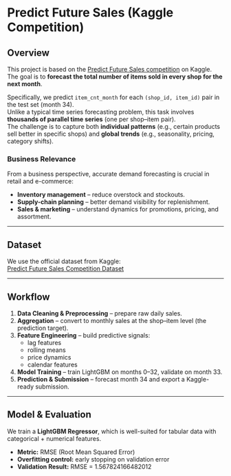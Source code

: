 # Predict Future Sales (Kaggle Competition)

## Overview
This project is based on the [Predict Future Sales competition](https://www.kaggle.com/competitions/competitive-data-science-predict-future-sales) on Kaggle.  
The goal is to **forecast the total number of items sold in every shop for the next month**.  

Specifically, we predict `item_cnt_month` for each `(shop_id, item_id)` pair in the test set (month 34).  
Unlike a typical time series forecasting problem, this task involves **thousands of parallel time series** (one per shop–item pair).  
The challenge is to capture both **individual patterns** (e.g., certain products sell better in specific shops) and **global trends** (e.g., seasonality, pricing, category shifts).  

### Business Relevance
From a business perspective, accurate demand forecasting is crucial in retail and e-commerce:
- **Inventory management** – reduce overstock and stockouts.  
- **Supply-chain planning** – better demand visibility for replenishment.  
- **Sales & marketing** – understand dynamics for promotions, pricing, and assortment.  

---

## Dataset
We use the official dataset from Kaggle:  
[Predict Future Sales Competition Dataset](https://www.kaggle.com/competitions/competitive-data-science-predict-future-sales)

---

## Workflow
1. **Data Cleaning & Preprocessing** – prepare raw daily sales.  
2. **Aggregation** – convert to monthly sales at the shop–item level (the prediction target).  
3. **Feature Engineering** – build predictive signals:  
   - lag features  
   - rolling means  
   - price dynamics  
   - calendar features  
4. **Model Training** – train LightGBM on months 0–32, validate on month 33.  
5. **Prediction & Submission** – forecast month 34 and export a Kaggle-ready submission.  

---

## Model & Evaluation
We train a **LightGBM Regressor**, which is well-suited for tabular data with categorical + numerical features.  

- **Metric:** RMSE (Root Mean Squared Error)  
- **Overfitting control:** early stopping on validation error  
- **Validation Result:**  RMSE = 1.567824166482012
